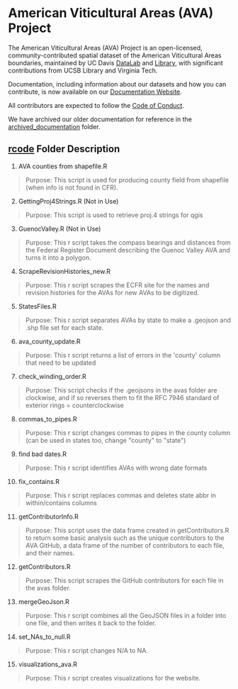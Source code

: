 # American Viticultural Areas (AVA) Project

The American Viticultural Areas (AVA) Project is an open-licensed, community-contributed spatial dataset of the American Viticultural Areas boundaries, maintained by UC Davis [DataLab](https://datalab.ucdavis.edu/) and [Library](https://www.library.ucdavis.edu/), with significant contributions from UCSB Library and Virginia Tech.

Documentation, including information about our datasets and how you can contribute, is now available on our [Documentation Website](https://ucdavislibrary.github.io/ava/).  

All contributors are expected to follow the [Code of Conduct](code_of_conduct.md).

We have archived our older documentation for reference in the [archived_documentation](https://github.com/UCDavisLibrary/ava/tree/master/archived_documentation) folder.

## [rcode](rcode) Folder Description

1. AVA counties from shapefile.R
> Purpose: This script is used for producing county field from shapefile (when info is not found in CFR).

2. GettingProj4Strings.R (Not in Use)
> Purpose: This script is used to retrieve proj.4 strings for qgis

3. GuenocValley.R (Not in Use)
> Purpose: This r script takes the compass bearings and distances from the Federal Register Document describing the Guenoc Valley AVA and turns it into a polygon.

4. ScrapeRevisionHistories_new.R
> Purpose: This r script scrapes the ECFR site for the names and revision histories for the AVAs for new AVAs to be digitized.

5. StatesFiles.R
> Purpose: This r script separates AVAs by state to make a .geojson and .shp file set for each state.

6. ava_county_update.R
> Purpose: This r script returns a list of errors in the 'county' column that need to be updated

7. check_winding_order.R
> Purpose: This script checks if the .geojsons in the avas folder are clockwise, and if so reverses them to fit the RFC 7946 standard of exterior rings = counterclockwise

8. commas_to_pipes.R
> Purpose: This r script changes commas to pipes in the county column (can be used in states too, change "county" to "state")

9. find bad dates.R
> Purpose: This r script identifies AVAs with wrong date formats

10. fix_contains.R
> Purpose: This r script replaces commas and deletes state abbr in within/contains columns

11. getContributorInfo.R
> Purpose: This script uses the data frame created in getContributors.R to return some basic analysis such as the unique contributors to the AVA GitHub, a data frame of the number of contributors to each file, and their names.

12. getContributors.R
> Purpose: This script scrapes the GitHub contributors for each file in the avas folder.

13. mergeGeoJson.R
> Purpose: This r script combines all the GeoJSON files in a folder into one file, and then writes it back to the folder.

14. set_NAs_to_null.R
> Purpose: This r script changes N/A to NA.

15. visualizations_ava.R
> Purpose: This r script creates visualizations for the website.
